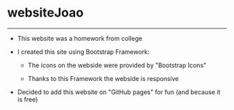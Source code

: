 # websiteJoao
---

* This website was a homework from college  

* I created this site using Bootstrap Framework:  

    * The icons on the webside were provided by "Bootstrap Icons"  

    * Thanks to this Framework the webside is responsive  
    
* Decided to add this website on "GitHub pages" for fun (and because it is free)